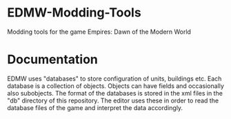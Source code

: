 # EDMW-Modding-Tools
Modding tools for the game Empires: Dawn of the Modern World

# Documentation
EDMW uses "databases" to store configuration of units, buildings etc. Each database is a collection of objects. Objects can have fields and occasionally also subobjects.
The format of the databases is stored in the xml files in the "db" directory of this repository. The editor uses these in order to read the database files of the game and interpret the data accordingly.